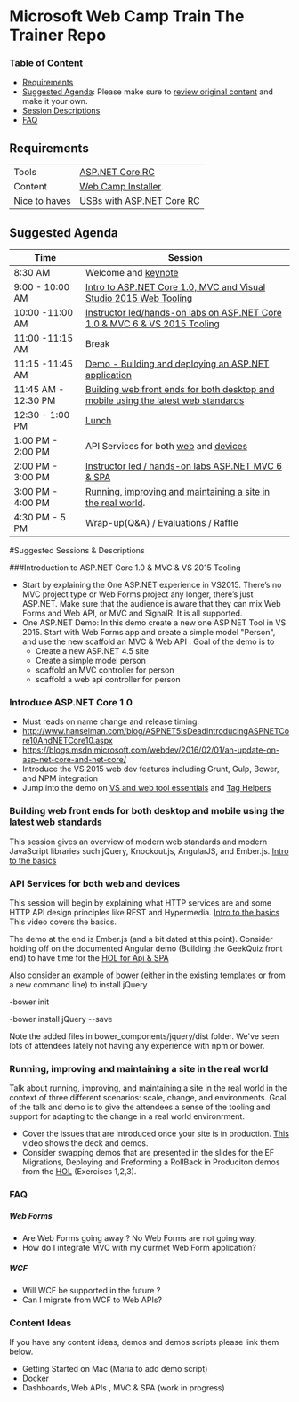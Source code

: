 # Microsoft Web Camp Train The Trainer Repo 

### Table of Content
- [Requirements](https://github.com/LadyNaggaga/Microsoft-Web-Camp-TTT-#requirements)
- [Suggested Agenda](https://github.com/LadyNaggaga/Microsoft-Web-Camp-TTT-#suggested-agenda):  Please make sure to [review original content](https://github.com/Microsoft-Web/WebCampTrainingKit) and make it your own.
- [Session Descriptions](https://github.com/LadyNaggaga/Microsoft-Web-Camp-TTT-#requirements) 
- [FAQ](https://github.com/LadyNaggaga/Microsoft-Web-Camp-TTT-/blob/master/README.md#faq)

## Requirements
|||
|---	|---	|
| Tools 	| 	[ASP.NET Core RC](https://go.microsoft.com/fwlink/?LinkId=627627) |
| Content	| [Web Camp Installer](https://github.com/Microsoft-Web/WebCampTrainingKit/releases/tag/v2016.02.09).  |
| Nice to haves 	| USBs with 	[ASP.NET Core RC](https://go.microsoft.com/fwlink/?LinkId=627627)	|

## Suggested Agenda 
|Time	|Session|
|---	|---	|
| 8:30 AM  	| 	Welcome and [keynote](https://github.com/Microsoft-Web/WebCampTrainingKit/tree/master/Presentation/01-Keynote)	|
| 9:00 - 10:00 AM  	|  [Intro to ASP.NET Core 1.0, MVC and Visual Studio 2015 Web Tooling](https://github.com/Microsoft-Web/WebCampTrainingKit/tree/master/Presentation/02-ASPNET-and-VS-Web-Tooling)	|
| 10:00 -11:00 AM  	| [Instructor led/hands-on labs on ASP.NET Core 1.0 & MVC 6 & VS 2015 Tooling](https://github.com/Microsoft-Web/WebCampTrainingKit/tree/master/HOL/IntroToASPNETCore) 	|
| 11:00 -11:15 AM  	| Break	|
| 11:15 -11:45 AM  	| [Demo - Building and deploying an ASP.NET application](https://github.com/Microsoft-Web/WebCampTrainingKit/tree/master/Presentation/03-Build-and-deploy-ASPNET)|
| 11:45 AM - 12:30 PM 	|[Building web front ends for both desktop and mobile using the latest web standards](https://github.com/Microsoft-Web/WebCampTrainingKit/tree/master/Presentation/04-Modern-Web-Front-Ends)	|
| 12:30 - 1:00 PM  	| [Lunch](http://img1.joyreactor.com/pics/post/gif-lunch-food-bun-373379.gif)  	|
| 1:00 PM - 2:00 PM 	| API Services for both [web](https://github.com/Microsoft-Web/WebCampTrainingKit/tree/master/Presentation/05-HTTP-Services/GeekQuiz-Web-API-Universal-Windows) and [devices](https://github.com/Microsoft-Web/WebCampTrainingKit/tree/master/Presentation/05-HTTP-Services/GeekQuiz-Web-API-backend)	|
| 2:00 PM - 3:00 PM 	| [Instructor led / hands-on labs ASP.NET MVC 6 & SPA](https://github.com/Microsoft-Web/WebCampTrainingKit/tree/master/HOL/AspNetApiSpa)  	|
| 3:00 PM - 4:00 PM 	| [Running, improving and maintaining a site in the real world](https://github.com/Microsoft-Web/WebCampTrainingKit/tree/master/Presentation/06-ASPNET-in-Production). 	|
| 4:30 PM - 5 PM  	| Wrap-up(Q&A) / Evaluations / Raffle   	|

#Suggested Sessions & Descriptions

###Introduction to  ASP.NET Core 1.0  & MVC & VS 2015 Tooling

- Start by explaining the One ASP.NET experience in VS2015. There’s no MVC project type or Web Forms project any longer, there’s just ASP.NET.  Make sure that the audience is aware that they can mix Web Forms and Web API, or MVC and SignalR.  It is all supported. 
- One ASP.NET Demo: In this demo create a new one ASP.NET Tool in VS 2015. Start with  Web Forms app and create a simple model "Person", and use the new scaffold an MVC & Web API .
    Goal of the demo is to 
    - Create a new ASP.NET 4.5 site 
    - Create a simple model person
    - scaffold an MVC controller for person 
    - scaffold a web api controller for person 

### Introduce ASP.NET Core 1.0
- Must reads on name change and release timing: 
 - http://www.hanselman.com/blog/ASPNET5IsDeadIntroducingASPNETCore10AndNETCore10.aspx
 - https://blogs.msdn.microsoft.com/webdev/2016/02/01/an-update-on-asp-net-core-and-net-core/
- Introduce the VS 2015 web dev features including Grunt, Gulp, Bower, and NPM integration 
- Jump into the demo on [VS and web tool essentials](https://github.com/Microsoft-Web/WebCampTrainingKit/tree/master/Presentation/02-ASPNET-and-VS-Web-Tooling/Visual-Studio-and-Web-Essentials) and [Tag Helpers](https://github.com/Microsoft-Web/WebCampTrainingKit/tree/master/Presentation/02-ASPNET-and-VS-Web-Tooling/TagHelpers)

### Building web front ends for both desktop and mobile using the latest web standards

This session gives an overview of modern web standards and modern JavaScript libraries such jQuery, Knockout.js, AngularJS, and Ember.js. [Intro to the basics](https://channel9.msdn.com/events/Windows-Azure-DevCamps/WebCamp/WEB4)

### API Services for both web and devices

This session will begin by explaining what HTTP services are and some HTTP API design principles like REST and Hypermedia.
[Intro to the basics](https://channel9.msdn.com/Events/Windows-Azure-DevCamps/WebCamp/WEB5)
This  video covers the basics. 

The demo at the end is Ember.js (and a bit dated at this point). Consider holding off on the documented Angular demo (Building the GeekQuiz front end) to have time for the [HOL for Api & SPA](https://github.com/Microsoft-Web/WebCampTrainingKit/tree/master/HOL/AspNetApiSpa)


Also consider an example of bower (either in the existing templates or from a new command line) to install jQuery

-bower init

-bower install jQuery --save

Note the added files in bower_components/jquery/dist folder. We've seen lots of attendees lately not having any experience with npm or bower.

### Running, improving and maintaining a site in the real world
Talk about running, improving, and maintaining a site in the real world in the context of three different scenarios: scale, change, and environments.  Goal of the talk and demo is to give the attendees a sense of the tooling and support for adapting to the change in a real world environrment.

- Cover the issues that are introduced once your site is in production. [This](https://channel9.msdn.com/Events/Windows-Azure-DevCamps/WebCamp/WEB6) video shows the deck and demos.
- Consider swapping demos that are presented in the slides for the EF Migrations, Deploying and Preforming a RollBack in Produciton demos from the [HOL](https://github.com/Microsoft-Web/WebCampTrainingKit/tree/master/HOL/WebSitesInProduction#Exercises) (Exercises 1,2,3).

### FAQ 
##### Web Forms 
- Are Web Forms going away ?  No Web Forms are not going way. 
- How do I integrate MVC with my currnet Web Form application?

##### WCF
- Will WCF be supported in the future ?
- Can I migrate from WCF to Web APIs?
### Content Ideas
If you have any content ideas, demos and demos scripts please link them below.
- Getting Started on Mac (Maria to add demo script)
- Docker 
- Dashboards, Web APIs , MVC & SPA (work in progress)

